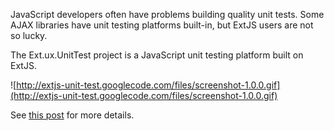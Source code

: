 JavaScript developers often have problems building quality unit tests. Some AJAX libraries have unit testing platforms built-in, but ExtJS users are not so lucky.

The Ext.ux.UnitTest project is a JavaScript unit testing platform built on ExtJS.

![http://extjs-unit-test.googlecode.com/files/screenshot-1.0.0.gif](http://extjs-unit-test.googlecode.com/files/screenshot-1.0.0.gif)

See [this post](http://blog.akawebdesign.com/index.php/2009/05/13/javascript-unit-testing-in-extjs/) for more details.